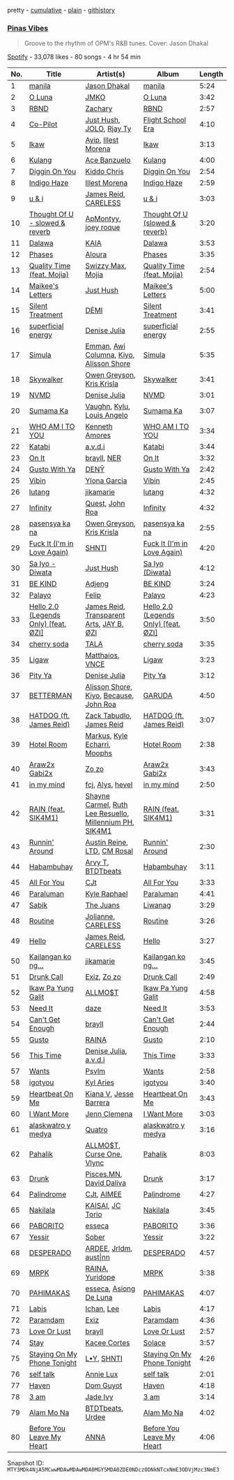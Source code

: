 pretty - [cumulative](/playlists/cumulative/37i9dQZF1DWY90iCJMKual.md) - [plain](/playlists/plain/37i9dQZF1DWY90iCJMKual) - [githistory](https://github.githistory.xyz/mackorone/spotify-playlist-archive/blob/main/playlists/plain/37i9dQZF1DWY90iCJMKual)

### [Pinas Vibes](https://open.spotify.com/playlist/37i9dQZF1DWY90iCJMKual)

> Groove to the rhythm of OPM's R&B tunes\. Cover: Jason Dhakal

[Spotify](https://open.spotify.com/user/spotify) - 33,078 likes - 80 songs - 4 hr 54 min

| No. | Title | Artist(s) | Album | Length |
|---|---|---|---|---|
| 1 | [manila](https://open.spotify.com/track/3rEzXExcWwGTYJJhDBQBzn) | [Jason Dhakal](https://open.spotify.com/artist/7Hb2cm4pIeCUKwfzutKyjp) | [manila](https://open.spotify.com/album/1mCWSwOaJOmHKyt3FAMyyJ) | 5:24 |
| 2 | [O Luna](https://open.spotify.com/track/788LOVoDxwsB0OkdbQvTHd) | [JMKO](https://open.spotify.com/artist/1onz2fxn4zwyarm9FPVuyp) | [O Luna](https://open.spotify.com/album/0gkuV2JkdAnUUeipnd4BkC) | 3:42 |
| 3 | [RBND](https://open.spotify.com/track/0aHciOWN2wx4tVCv0lwZqs) | [Zachary](https://open.spotify.com/artist/5rqiwyKEa9FZTy78BVNRSc) | [RBND](https://open.spotify.com/album/2IgRAdB7ITP9m0NQAn9mrM) | 2:57 |
| 4 | [Co\-Pilot](https://open.spotify.com/track/3q2Sp5xZP5nvBbmIQTxvYA) | [Just Hush](https://open.spotify.com/artist/3KovZIDNYgQY8chiNZo2ZF), [JOLO](https://open.spotify.com/artist/1r5cXPqjg3R4Q1FpKG1UJs), [Rjay Ty](https://open.spotify.com/artist/6LCHWj94a1aMMGf3L3CVhx) | [Flight School Era](https://open.spotify.com/album/0DL6JoUUC5rYlexcZFACeN) | 4:10 |
| 5 | [Ikaw](https://open.spotify.com/track/70DsYJAaQd6GbYCBkSnmhW) | [Ayip](https://open.spotify.com/artist/5hvJjbF0h7vQRvZ47Ll1zP), [Illest Morena](https://open.spotify.com/artist/2zRoFfKfqM5jaUysSG9EUI) | [Ikaw](https://open.spotify.com/album/35WDoHkwGzEmQhcSiVSvbt) | 3:13 |
| 6 | [Kulang](https://open.spotify.com/track/6uGRcwf0z3FV9CGC5jOrxX) | [Ace Banzuelo](https://open.spotify.com/artist/3f0X043zSojego7Qn4Yi6U) | [Kulang](https://open.spotify.com/album/43yikgeYnQWXUzMfqN4j9i) | 4:00 |
| 7 | [Diggin On You](https://open.spotify.com/track/1U3eywESMeRvn6OSdh5HzU) | [Kiddo Chris](https://open.spotify.com/artist/4ZO0HvlndussEIrQsozD2G) | [Diggin On You](https://open.spotify.com/album/4nt0w0fvGSRWIIawUbeC1J) | 2:54 |
| 8 | [Indigo Haze](https://open.spotify.com/track/3IfVZPWLxmE6qJNRpT72r6) | [Illest Morena](https://open.spotify.com/artist/2zRoFfKfqM5jaUysSG9EUI) | [Indigo Haze](https://open.spotify.com/album/7pGbtJZVxIUGawI3LwwU8x) | 2:59 |
| 9 | [u & i](https://open.spotify.com/track/3SOaGw8GfOkOj3Ov2D4VbQ) | [James Reid](https://open.spotify.com/artist/24fEOzlKhgSNLIcy9NdmwH), [CARELESS](https://open.spotify.com/artist/6ZPADYpgSS0VwqZPJeX54p) | [u & i](https://open.spotify.com/album/3zXkOuXhjixpnmlavumXDh) | 3:03 |
| 10 | [Thought Of U \- slowed & reverb](https://open.spotify.com/track/5fLQYQqxU84ZYuCz7h66vr) | [ApMontyy](https://open.spotify.com/artist/4Fme6fUX56OGZvgE55ph5E), [joey roque](https://open.spotify.com/artist/11MBKb57L3HI0dQneBD4In) | [Thought Of U \(slowed & reverb\)](https://open.spotify.com/album/2VTDr7UcQc1Xm0e2dXkohN) | 3:20 |
| 11 | [Dalawa](https://open.spotify.com/track/7KL81oWVy5M91P6X5nt4wq) | [KAIA](https://open.spotify.com/artist/5UWPjwwieMFFohWLHe4Usy) | [Dalawa](https://open.spotify.com/album/41fY9cER956ekeEXYZQBJF) | 3:53 |
| 12 | [Phases](https://open.spotify.com/track/0m1FSRVrQ4LEqFGicqjcDt) | [Aloura](https://open.spotify.com/artist/0kLp0sF2loscGK68sPESxQ) | [Phases](https://open.spotify.com/album/1B6czSiyIMwLWgPsCdXwc2) | 3:35 |
| 13 | [Quality Time \(feat\. Mojia\)](https://open.spotify.com/track/3tCYXh7yjlu45fXgq85LmF) | [Swizzy Max](https://open.spotify.com/artist/7cDiSfjL2vCN5RHjDZocrt), [Mojia](https://open.spotify.com/artist/402vcacHfl5PtJLptZ2N8L) | [Quality Time \(feat\. Mojia\)](https://open.spotify.com/album/2JjEzLVaMzJxQkM8vslmYC) | 2:54 |
| 14 | [Maikee's Letters](https://open.spotify.com/track/21XjtaAEZxurElfPGSKrv9) | [Just Hush](https://open.spotify.com/artist/3KovZIDNYgQY8chiNZo2ZF) | [Maikee's Letters](https://open.spotify.com/album/6Hd66jTMfgXgaItso2FfzJ) | 5:00 |
| 15 | [Silent Treatment](https://open.spotify.com/track/0BgSx63sdmzqSsP4zEW9WI) | [DĖMI](https://open.spotify.com/artist/1bvOB4esBO2VFoCnaEheBO) | [Silent Treatment](https://open.spotify.com/album/3OhiO7r9vLYMnFLaITRSCb) | 3:41 |
| 16 | [superficial energy](https://open.spotify.com/track/2wmbk7U26XVNsS89UUffe5) | [Denise Julia](https://open.spotify.com/artist/3L1qgTsUqavkiygkIKfWJD) | [superficial energy](https://open.spotify.com/album/14clBGWaMoyRGVfI3o7nlQ) | 2:55 |
| 17 | [Simula](https://open.spotify.com/track/4ItjaAW8vi55Ne4Jrw0qJk) | [Emman](https://open.spotify.com/artist/3FwNjtXQCdxpDOXmgJQGnG), [Awi Columna](https://open.spotify.com/artist/1xWBSa1TYo94akyvwYs45r), [Kiyo](https://open.spotify.com/artist/6gcteR920pLEynlHzjSRYd), [Alisson Shore](https://open.spotify.com/artist/4HPuFCMUiNcV4f3ew0flbZ) | [Simula](https://open.spotify.com/album/35BXvmX3MeFe1iUM1yKiOD) | 5:35 |
| 18 | [Skywalker](https://open.spotify.com/track/15IoTmtaBamQBIP6l7RAYg) | [Owen Greyson](https://open.spotify.com/artist/0G7MRTGnVV99IUnlk91aJB), [Kris Krisla](https://open.spotify.com/artist/5cA9hnXUcnuR0IXaaHMkNJ) | [Skywalker](https://open.spotify.com/album/6Q82e0VopBmYOBICsd6jHM) | 3:41 |
| 19 | [NVMD](https://open.spotify.com/track/7ArVzlFsFsQXNseVXmdOyk) | [Denise Julia](https://open.spotify.com/artist/3L1qgTsUqavkiygkIKfWJD) | [NVMD](https://open.spotify.com/album/7loTzM9oCoxuoHXWs3crbd) | 3:01 |
| 20 | [Sumama Ka](https://open.spotify.com/track/6oRWij7VgIgb4Ysux6UVEj) | [Vaughn](https://open.spotify.com/artist/5jy8TSg982wcBINinxTMc1), [Kylu](https://open.spotify.com/artist/2zx8nVKyacp2vJXUX5S5t5), [Louis Angelo](https://open.spotify.com/artist/2IxYn7kml5dzf4HptTMJWo) | [Sumama Ka](https://open.spotify.com/album/7Gwjn6SEKBBKY9mXK6HTrA) | 3:07 |
| 21 | [WHO AM I TO YOU](https://open.spotify.com/track/29g22zgl7BL9P7LJV0yqUp) | [Kenneth Amores](https://open.spotify.com/artist/2ZNeBokyn4VOYpbQa5rcuY) | [WHO AM I TO YOU](https://open.spotify.com/album/26stt1ByhnU4KsyBvlBzM5) | 3:34 |
| 22 | [Katabi](https://open.spotify.com/track/3Ey3JBGEBcGFc7zbnSZwji) | [a.v.d.i](https://open.spotify.com/artist/5PWqgLVse2O4ANi7UDk3nV) | [Katabi](https://open.spotify.com/album/2HfhCh4lth0Z4tjZv7iqI2) | 3:44 |
| 23 | [On It](https://open.spotify.com/track/4Oa7hB0TLwbBOotG2Br45k) | [brayll](https://open.spotify.com/artist/7F28ZyhZHLxLy2gfNM3Gt9), [NER](https://open.spotify.com/artist/6QS2Yudp5FJMMVvrji5Rvs) | [On It](https://open.spotify.com/album/1Czy7pcqUGAfvtFYUIOnYt) | 3:32 |
| 24 | [Gusto With Ya](https://open.spotify.com/track/0hr2Itwh84Zn3PiRRjHTnw) | [DENȲ](https://open.spotify.com/artist/2Q2uIXpaRSH3Or0oT5nFXR) | [Gusto With Ya](https://open.spotify.com/album/3hQTzUwRIXnetrF1WrSrfk) | 2:42 |
| 25 | [Vibin](https://open.spotify.com/track/1foCNzIQJMA1lGYtSvBu8m) | [Ylona Garcia](https://open.spotify.com/artist/2qnQOnL1oLKtH779qZ6iuR) | [Vibin](https://open.spotify.com/album/270wSkBt06wNswRpgTWqHT) | 2:45 |
| 26 | [lutang](https://open.spotify.com/track/6jB7cmxRuvf5QUxYl73q0o) | [jikamarie](https://open.spotify.com/artist/2M1iyuNJojQoNdyfIMr54j) | [lutang](https://open.spotify.com/album/18ylPFUz9HeneeXkbcvoYv) | 4:32 |
| 27 | [Infinity](https://open.spotify.com/track/0RpPFZ6DkjdCHEUzvfJyo0) | [Quest](https://open.spotify.com/artist/4N7VMCvYd9Reh5bJLnRVzY), [John Roa](https://open.spotify.com/artist/2U5mF0PZqGu6glnz55yY0y) | [Infinity](https://open.spotify.com/album/6tgIge8laKuwvRXCvmdbka) | 4:32 |
| 28 | [pasensya ka na](https://open.spotify.com/track/5sj1I1BhxUHY1NjHNiQF10) | [Owen Greyson](https://open.spotify.com/artist/0G7MRTGnVV99IUnlk91aJB), [Kris Krisla](https://open.spotify.com/artist/5cA9hnXUcnuR0IXaaHMkNJ) | [pasensya ka na](https://open.spotify.com/album/3GM7Ans54DPDt3UxWvs2Ov) | 2:55 |
| 29 | [Fuck It \(I'm in Love Again\)](https://open.spotify.com/track/3UPfHl6IoVopUu6wVHek4s) | [SHNTI](https://open.spotify.com/artist/53ve27q6YbRe2zbBn1iRtO) | [Fuck It \(I'm in Love Again\)](https://open.spotify.com/album/3uYvCGaqN8HgwYs4aM0nwb) | 4:20 |
| 30 | [Sa Iyo \- Diwata](https://open.spotify.com/track/4jqKGlGuRDxV1Eyah6Brw3) | [Just Hush](https://open.spotify.com/artist/3KovZIDNYgQY8chiNZo2ZF) | [Sa Iyo \(Diwata\)](https://open.spotify.com/album/0AsdvGRMxu6mbVzGHgb7jy) | 4:12 |
| 31 | [BE KIND](https://open.spotify.com/track/49DQxYQV8e7HFzDLXJGTyf) | [Adjeng](https://open.spotify.com/artist/6YceEbx95WDXZNT8fKpKyi) | [BE KIND](https://open.spotify.com/album/0yaYlzdd5cRPPvX7xgajxm) | 3:24 |
| 32 | [Palayo](https://open.spotify.com/track/50mdyhgtq7KyFYiuAfvQY9) | [Felip](https://open.spotify.com/artist/2tEFDBihLXytoPl4xdResl) | [Palayo](https://open.spotify.com/album/1AVW36IAlLdbPzwtFzyHUA) | 4:23 |
| 33 | [Hello 2.0 \(Legends Only\) \[feat\. ØZI\]](https://open.spotify.com/track/2RKSmt3Dv1d4JFDr55LbWg) | [James Reid](https://open.spotify.com/artist/24fEOzlKhgSNLIcy9NdmwH), [Transparent Arts](https://open.spotify.com/artist/1F9TDeezTpFqrwPkn1S8qW), [JAY B](https://open.spotify.com/artist/3IjHX8KZKoeq3X4QgXxqbT), [ØZI](https://open.spotify.com/artist/7Icsejk4pdIhkq2KO5A0jD) | [Hello 2.0 \(Legends Only\) \[feat\. ØZI\]](https://open.spotify.com/album/7BtzeGPG9d8xWHM5WUlNmZ) | 3:50 |
| 34 | [cherry soda](https://open.spotify.com/track/6wLYxlMsuGoARoRhDy52y3) | [TALA](https://open.spotify.com/artist/2VL6HPPI1raa3qKW6NUNBR) | [cherry soda](https://open.spotify.com/album/5uW4MpBBGO9yYeBTcBFdjx) | 3:35 |
| 35 | [Ligaw](https://open.spotify.com/track/7CgEAxsgEf3L6EoSTEiDq8) | [Matthaios](https://open.spotify.com/artist/1SrWbIDP84JcSDr0oTBAQw), [VNCE](https://open.spotify.com/artist/3zMIe4QuRLRn7JDkxBeENc) | [Ligaw](https://open.spotify.com/album/6TErTHNkA9zNz4m7quSBfO) | 3:23 |
| 36 | [Pity Ya](https://open.spotify.com/track/5DJuFnUWeok3rou4xDlCD9) | [Denise Julia](https://open.spotify.com/artist/3L1qgTsUqavkiygkIKfWJD) | [Pity Ya](https://open.spotify.com/album/0YRCIO7DtUmgB3rewEDYh4) | 3:12 |
| 37 | [BETTERMAN](https://open.spotify.com/track/60jYOyxr1FHGFnofoIXPCq) | [Alisson Shore](https://open.spotify.com/artist/4HPuFCMUiNcV4f3ew0flbZ), [Kiyo](https://open.spotify.com/artist/6gcteR920pLEynlHzjSRYd), [Because](https://open.spotify.com/artist/0n4a5imdLBN24fIrBWoqrv), [John Roa](https://open.spotify.com/artist/2U5mF0PZqGu6glnz55yY0y) | [GARUDA](https://open.spotify.com/album/4xyf45M38hJVUA0esmu7ks) | 4:50 |
| 38 | [HATDOG \(ft\. James Reid\)](https://open.spotify.com/track/6xlrgkUrgMxkjK9y1LCRb1) | [Zack Tabudlo](https://open.spotify.com/artist/67IN4cLJ7798gUapyZlmac), [James Reid](https://open.spotify.com/artist/24fEOzlKhgSNLIcy9NdmwH) | [HATDOG \(ft\. James Reid\)](https://open.spotify.com/album/4tHTQhh34jaLf5KrQzeP0L) | 3:07 |
| 39 | [Hotel Room](https://open.spotify.com/track/1JW5BE9E5cy9enRzyX9h1J) | [Markus](https://open.spotify.com/artist/2TX325jFbZFpe2OGZNo4Lx), [Kyle Echarri](https://open.spotify.com/artist/53qa1XIZ6pZuhrGDetCGew), [Moophs](https://open.spotify.com/artist/3HaL9ONkedXrAybTHYA3w1) | [Hotel Room](https://open.spotify.com/album/0QxYtEiFoPvLnhI4JZ6Odm) | 2:38 |
| 40 | [Araw2x Gabi2x](https://open.spotify.com/track/5LrsVk1IzDBXkaUDL6PoDC) | [Zo zo](https://open.spotify.com/artist/0xyijUZwKlIH8yjj0OuDf6) | [Araw2x Gabi2x](https://open.spotify.com/album/5tCSAhDhtQZlvFXywZu7PZ) | 3:43 |
| 41 | [in my mind](https://open.spotify.com/track/6f4LNWbwpRY8XkF1v3Dy04) | [fcj](https://open.spotify.com/artist/1Nv875EklW8XLTduI6I3Js), [Alys](https://open.spotify.com/artist/4cS8r9JlwhqLafUWAXkzHx), [hevel](https://open.spotify.com/artist/7gnhLu1Gs5WaOuOPnFm9js) | [in my mind](https://open.spotify.com/album/2I5Fyzh3i62EAic0bac8uJ) | 2:50 |
| 42 | [RAIN \(feat\. SIK4M1\)](https://open.spotify.com/track/1RyNTn3xMOxEEKBPPNv26Y) | [Shayne Carmel](https://open.spotify.com/artist/5ihyCQON8OCN3L7LtdvPJh), [Ruth Lee Resuello](https://open.spotify.com/artist/2t2lODOqTfxQh0CyN6Wx20), [Millennium PH](https://open.spotify.com/artist/0Rqq0FtfXdLCVTMi4iuM0o), [SIK4M1](https://open.spotify.com/artist/1djddcVQAVA3lJTLmzIj7e) | [RAIN \(feat\. SIK4M1\)](https://open.spotify.com/album/4RUoQYHy04Sm41QDwB9Tyz) | 3:31 |
| 43 | [Runnin' Around](https://open.spotify.com/track/70kWaRixZM83Nh5zazGZHq) | [Austin Reine](https://open.spotify.com/artist/2jVVFmvJih0Myvu6FxQkvp), [LTD](https://open.spotify.com/artist/5sqYnMZWGPsvTH8pqzZ4SD), [CM Rosal](https://open.spotify.com/artist/4cTNBFExS8XBaznA30LRqr) | [Runnin' Around](https://open.spotify.com/album/6TVpWDZWHYVn0DSlW0T5V2) | 2:30 |
| 44 | [Habambuhay](https://open.spotify.com/track/3HrN0lTrLtPGWopL1zP6Te) | [Arvy T](https://open.spotify.com/artist/5E1t9mWRm4znrI8w3cvuyN), [BTDTbeats](https://open.spotify.com/artist/0rCPgUfWXPdKYIvTeZcy7x) | [Habambuhay](https://open.spotify.com/album/1ZGsoTEtRDiE3jvo5sJg9p) | 3:11 |
| 45 | [All For You](https://open.spotify.com/track/4sJwP1KX1nLmGjIZjKWgSL) | [CJt](https://open.spotify.com/artist/5wMe42YSVxyFt6amGFPCbS) | [All For You](https://open.spotify.com/album/5malgaYrcA1cf4q6EoaP4G) | 3:33 |
| 46 | [Paraluman](https://open.spotify.com/track/1rznIP1bYsOGy9D9KyXueZ) | [Kyle Raphael](https://open.spotify.com/artist/4N9XMzF4fPBDnbYVniN6Tp) | [Paraluman](https://open.spotify.com/album/7CoTVzxzcWEB01I4uKe8Wa) | 4:41 |
| 47 | [Sabik](https://open.spotify.com/track/0NCkmYgdIkUd3iimgMHtfB) | [The Juans](https://open.spotify.com/artist/1YlibpAvhJBbMZMBwN1KGv) | [Liwanag](https://open.spotify.com/album/3TvO2eqaYYjgzackJSY5rX) | 3:29 |
| 48 | [Routine](https://open.spotify.com/track/36KV0cYK3Yp2RCs4bhrm3h) | [Jolianne](https://open.spotify.com/artist/0GuaoBVOFuVXuhbrmSD1je), [CARELESS](https://open.spotify.com/artist/6ZPADYpgSS0VwqZPJeX54p) | [Routine](https://open.spotify.com/album/5Ulkl1psrp9cElqaRNF5dB) | 3:26 |
| 49 | [Hello](https://open.spotify.com/track/4DBVnpKVcwbrX1EhGZpNfG) | [James Reid](https://open.spotify.com/artist/24fEOzlKhgSNLIcy9NdmwH), [CARELESS](https://open.spotify.com/artist/6ZPADYpgSS0VwqZPJeX54p) | [Hello](https://open.spotify.com/album/1G7uyJNMDBiuc4U1s12oXY) | 3:27 |
| 50 | [Kailangan ko ng…](https://open.spotify.com/track/3adl1iFtTa7KU31A7s1DtR) | [jikamarie](https://open.spotify.com/artist/2M1iyuNJojQoNdyfIMr54j) | [Kailangan ko ng…](https://open.spotify.com/album/4vSgXSM5OqxanzpJQqhFET) | 3:45 |
| 51 | [Drunk Call](https://open.spotify.com/track/7wd49balhpP4KQVUh62jJt) | [Exiz](https://open.spotify.com/artist/27Sc6OmJmvUzQMr1Jg3mIi), [Zo zo](https://open.spotify.com/artist/1UR0AuHJ2rt4Vl0RPLAS1R) | [Drunk Call](https://open.spotify.com/album/2isFpaRXWqu8wJeWCQpcec) | 2:49 |
| 52 | [Ikaw Pa Yung Galit](https://open.spotify.com/track/1L1JxTo8XVHE19JP7OVTIN) | [ALLMO$T](https://open.spotify.com/artist/0WleeEe3UurwlNbDGhb5Yz) | [Ikaw Pa Yung Galit](https://open.spotify.com/album/4d0TfkDOl9k3h1dcWIwDEx) | 4:58 |
| 53 | [Need It](https://open.spotify.com/track/3H1rKz5VQjsxHB8xUXAuDi) | [daze](https://open.spotify.com/artist/3mNnPqsHVbJSTxQtD74z4Z) | [Need It](https://open.spotify.com/album/01wGo5NysXJJyAnVIxykCL) | 3:53 |
| 54 | [Can't Get Enough](https://open.spotify.com/track/3qR1Oq85MWKg3rzeihX4S9) | [brayll](https://open.spotify.com/artist/7F28ZyhZHLxLy2gfNM3Gt9) | [Can't Get Enough](https://open.spotify.com/album/18mwJUJcczlGwT2tDej41c) | 2:44 |
| 55 | [Gusto](https://open.spotify.com/track/5ojhdirBnBs8y1EXgkpSj1) | [RAINA](https://open.spotify.com/artist/0TMW4pEBWFz1GZa0cGua0l) | [Gusto](https://open.spotify.com/album/4A5EzPzTX7nQVhMmKGc1dG) | 2:10 |
| 56 | [This Time](https://open.spotify.com/track/388tsCjEc8Qd8zfDdkXMB6) | [Denise Julia](https://open.spotify.com/artist/3L1qgTsUqavkiygkIKfWJD), [a.v.d.i](https://open.spotify.com/artist/5PWqgLVse2O4ANi7UDk3nV) | [This Time](https://open.spotify.com/album/4N57PO4kgbTw8ndDQ2bf1L) | 3:33 |
| 57 | [Wants](https://open.spotify.com/track/1me0Y1D0PJEJbyYMMI1Sbv) | [Psvlm](https://open.spotify.com/artist/5hAPoOZdijqwQwd8BD6OYn) | [Wants](https://open.spotify.com/album/4r6YgoipYcMSayKHP7DcsA) | 2:58 |
| 58 | [igotyou](https://open.spotify.com/track/4axeZkPYK38pCXZELyCXll) | [Kyl Aries](https://open.spotify.com/artist/7JvaR4xEkJYoMUE1eMje0S) | [igotyou](https://open.spotify.com/album/0iAYpL3xGoiRFVXo2R7WA9) | 3:40 |
| 59 | [Heartbeat On Me](https://open.spotify.com/track/0kyuk5MF2udrcsOeP9d2fg) | [Kiana V](https://open.spotify.com/artist/1DZGAZcaTA32eLJELEsjXY), [Jesse Barrera](https://open.spotify.com/artist/51KbY36mrjHRQwvSbel74l) | [Heartbeat On Me](https://open.spotify.com/album/5kqfzUcpIUSo01sYC76CIs) | 3:43 |
| 60 | [I Want More](https://open.spotify.com/track/3CY53c9o3IXVxiycPCGI7V) | [Jenn Clemena](https://open.spotify.com/artist/54mfqclCKJS9aFM7i48SjZ) | [I Want More](https://open.spotify.com/album/6uMceDuLr77hlTowaHPD6x) | 3:03 |
| 61 | [alaskwatro y medya](https://open.spotify.com/track/280toQx99v54QvDxDGTAa6) | [Quatro](https://open.spotify.com/artist/0xLtaDZVH44ecTvHSUV7bX) | [alaskwatro y medya](https://open.spotify.com/album/3CGCSa2mqJoKiIJpULmFgf) | 3:16 |
| 62 | [Pahalik](https://open.spotify.com/track/7ibgKml0Zy5M4kU9zBdsvY) | [ALLMO$T](https://open.spotify.com/artist/0WleeEe3UurwlNbDGhb5Yz), [Curse One](https://open.spotify.com/artist/6TUcd6yXFC0qQ1xbaycJT4), [Vlync](https://open.spotify.com/artist/46QyyIgyd2KywJPeWAASA2) | [Pahalik](https://open.spotify.com/album/4DTQWoQA46pswKmobyuNd6) | 8:03 |
| 63 | [Drunk](https://open.spotify.com/track/3oF6MdGHiwi1okqanYETU8) | [Pisces.MN](https://open.spotify.com/artist/38Xmv6NoOX157hPeH5Tzsh), [David Daliva](https://open.spotify.com/artist/4O82yAA1c1eHsb0swmwxCp) | [Drunk](https://open.spotify.com/album/10JVIHH4p8FqDMfVPjTrpo) | 3:17 |
| 64 | [Palindrome](https://open.spotify.com/track/5GUzt0gFvANYwkD2NCEPrq) | [CJt](https://open.spotify.com/artist/5wMe42YSVxyFt6amGFPCbS), [AIMEE](https://open.spotify.com/artist/5VZCJ2KIGqwlYgq1MulghF) | [Palindrome](https://open.spotify.com/album/6MnaDiGGvjYaVyLSobh7si) | 4:27 |
| 65 | [Nakilala](https://open.spotify.com/track/5Qx8sgxnDQgMxJ3y2vStcU) | [KAISAI](https://open.spotify.com/artist/4EOmdPzt09dPEFC7IKz1Ei), [JC Torio](https://open.spotify.com/artist/0uoJZ8fHMx64axPxbkpCt7) | [Nakilala](https://open.spotify.com/album/50TXRjAq3Tcwi85343gOvG) | 3:45 |
| 66 | [PABORITO](https://open.spotify.com/track/3IXhldrCfWEMBu11FLPRZa) | [esseca](https://open.spotify.com/artist/4G6h14o5YEgdmiwd10cemr) | [PABORITO](https://open.spotify.com/album/2OHKhNRixy8JrMDJCHiLuI) | 3:36 |
| 67 | [Yessir](https://open.spotify.com/track/6yeWtDU4R8atpM1bbK6iA0) | [Sober](https://open.spotify.com/artist/7HXyudv0V8hsPW3IvX5W9e) | [Yessir](https://open.spotify.com/album/6W2TMEWPp4SHc3nTMR3YdC) | 3:22 |
| 68 | [DESPERADO](https://open.spotify.com/track/5OhOlK3n9t6vCsDjNQvdOc) | [ARDEE](https://open.spotify.com/artist/5KyAtSiun66X0W4l9azY1J), [Jrldm](https://open.spotify.com/artist/10JE9C1e9BzcilPHOV57wB), [aust\|nn](https://open.spotify.com/artist/02qicH9o3fQf9RhfhzGgKm) | [DESPERADO](https://open.spotify.com/album/0zpdy5QT4W1S138ntxeywQ) | 4:57 |
| 69 | [MRPK](https://open.spotify.com/track/0UdYNs08ZTqibIfnymqYPp) | [RAINA](https://open.spotify.com/artist/0TMW4pEBWFz1GZa0cGua0l), [Yuridope](https://open.spotify.com/artist/5xOvrnVpLjzfGi69GDlzQY) | [MRPK](https://open.spotify.com/album/3e6VpHi5NMjiBCGDdadyqd) | 3:38 |
| 70 | [PAHIMAKAS](https://open.spotify.com/track/4a4leAJpcU9fH2sFJs0jgn) | [esseca](https://open.spotify.com/artist/4G6h14o5YEgdmiwd10cemr), [Asiong De Luna](https://open.spotify.com/artist/4fhejfeRXmlwh5ozRvrltW) | [PAHIMAKAS](https://open.spotify.com/album/0buFGUKfBl1Spvg9oggzo7) | 4:07 |
| 71 | [Labis](https://open.spotify.com/track/3sDoNhKtVJvUnkZMK51MAN) | [Ichan](https://open.spotify.com/artist/3U65jtJ0G4RudAEsuanoQA), [Lee](https://open.spotify.com/artist/3eQtpy0MqPUf6GNDIIut3T) | [Labis](https://open.spotify.com/album/05vUTwC0R27PEPwj91rZE3) | 4:17 |
| 72 | [Paramdam](https://open.spotify.com/track/35LQPNNntn1AOa3SExFVxz) | [Exiz](https://open.spotify.com/artist/27Sc6OmJmvUzQMr1Jg3mIi) | [Paramdam](https://open.spotify.com/album/5KmNhTJ2oYiZ1sbzt7fmiD) | 4:36 |
| 73 | [Love Or Lust](https://open.spotify.com/track/4Nmo5m5ZBiPWDGqLuCTk23) | [brayll](https://open.spotify.com/artist/7F28ZyhZHLxLy2gfNM3Gt9) | [Love Or Lust](https://open.spotify.com/album/2YycMpmAokC9s0drh9tcnQ) | 2:57 |
| 74 | [Stay](https://open.spotify.com/track/7iHFyFiyd2Iebl1Cle2AFi) | [Kacee Cortes](https://open.spotify.com/artist/0TJNUEzHtlI9OKM4i9QXts) | [Solace](https://open.spotify.com/album/1YFp4JQZ2cAUREbNQna9d7) | 3:57 |
| 75 | [Staying On My Phone Tonight](https://open.spotify.com/track/3Ok8zKZ039wgZkXzwagnmP) | [L•Y](https://open.spotify.com/artist/6TX5wo8K752OtN0iDcTPs3), [SHNTI](https://open.spotify.com/artist/53ve27q6YbRe2zbBn1iRtO) | [Staying On My Phone Tonight](https://open.spotify.com/album/715iMxdVwD4JYpx99Axge0) | 4:26 |
| 76 | [self talk](https://open.spotify.com/track/3h83G3DtJTNxYZrnvrEK2z) | [Annie Lux](https://open.spotify.com/artist/54vSGePBrdJojNSXh13DwN) | [self talk](https://open.spotify.com/album/0pXuT6nfO7jEPaG90OjBht) | 2:01 |
| 77 | [Haven](https://open.spotify.com/track/3DROR9gNWqRicj73IQ2fpe) | [Dom Guyot](https://open.spotify.com/artist/5ygKtDod9YYPAe0574Cwk0) | [Haven](https://open.spotify.com/album/3wFXOuwmyqEXnDH42kDtoy) | 4:18 |
| 78 | [3 am](https://open.spotify.com/track/23gFlhoLbhFSZ7mFa3vGLI) | [Jade Ivy](https://open.spotify.com/artist/6krwmRWIoIZyJIyU9sSabI) | [3 am](https://open.spotify.com/album/7mV5egRWPduuwLMSNlHVoo) | 3:14 |
| 79 | [Alam Mo Na](https://open.spotify.com/track/774A5MOLetP7l96uR0ZHZn) | [BTDTbeats](https://open.spotify.com/artist/0rCPgUfWXPdKYIvTeZcy7x), [Urdee](https://open.spotify.com/artist/1fwSTEYdetDkpzNwLGZcqg) | [Alam Mo Na](https://open.spotify.com/album/204lTLS6R8MYYmNPy8ZlIP) | 4:02 |
| 80 | [Before You Leave My Heart](https://open.spotify.com/track/4SGJXiT5oEXsLCusmpS849) | [ANNA](https://open.spotify.com/artist/0kdRq6M9xM5QIw0NIfyEHN) | [Before You Leave My Heart](https://open.spotify.com/album/0eEAS5alAozUiNulHgx5bm) | 4:06 |

Snapshot ID: `MTY3MDk4NjA5MCwwMDAwMDAwMDA0MGY5MDA0ZDE0NDczODNkNTcxNmE3ODVjMzc3NmE3`
